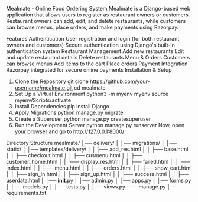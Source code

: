 Mealmate - Online Food Ordering System
Mealmate is a Django-based web application that allows users to register as restaurant owners or customers. Restaurant owners can add, edit, and delete restaurants, while customers can browse menus, place orders, and make payments using Razorpay.

Features
Authentication
User registration and login (for both restaurant owners and customers)
Secure authentication using Django's built-in authentication system
Restaurant Management
Add new restaurants
Edit and update restaurant details
Delete restaurants
Menu & Orders
Customers can browse menus
Add items to the cart
Place orders
Payment Integration
Razorpay integrated for secure online payments
Installation & Setup
1. Clone the Repository
git clone https://github.com/your-username/mealmate.git
cd mealmate
2. Set Up a Virtual Environment
python3 -m myenv myenv
source myenv/Scripts/activate 
3. Install Dependencies
pip install Django 
4. Apply Migrations
python manage.py migrate
5. Create a Superuser
python manage.py createsuperuser
6. Run the Development Server
python manage.py runserver
Now, open your browser and go to http://127.0.0.1:8000/

Directory Structure
mealmate/
│── delivery/
│   │── migrations/
│   │── static/
│   │── templates/delivery/
│   │   ├── add_res.html
│   │   ├── base.html
│   │   ├── checkout.html
│   │   ├── cusmenu.html
│   │   ├── customer_home.html
│   │   ├── display_res.html
│   │   ├── failed.html
│   │   ├── index.html
│   │   ├── menu.html
│   │   ├── orders.html
│   │   ├── show_cart.html
│   │   ├── sign_in.html
│   │   ├── sign_up.html
│   │   ├── success.html
│   │   ├── userdata.html
│   │── __init__.py
│   │── admin.py
│   │── apps.py
│   │── forms.py
│   │── models.py
│   │── tests.py
│   │── views.py
│── manage.py
│── requirements.txt
